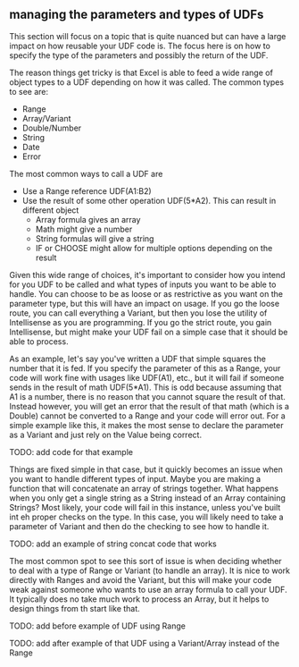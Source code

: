 ## managing the parameters and types of UDFs

This section will focus on a topic that is quite nuanced but can have a large impact on how reusable your UDF code is. The focus here is on how to specify the type of the parameters and possibly the return of the UDF.

The reason things get tricky is that Excel is able to feed a wide range of object types to a UDF depending on how it was called. The common types to see are:

- Range
- Array/Variant
- Double/Number
- String
- Date
- Error

The most common ways to call a UDF are

- Use a Range reference UDF(A1:B2)
- Use the result of some other operation UDF(5\*A2). This can result in different object
  - Array formula gives an array
  - Math might give a number
  - String formulas will give a string
  - IF or CHOOSE might allow for multiple options depending on the result

Given this wide range of choices, it's important to consider how you intend for you UDF to be called and what types of inputs you want to be able to handle. You can choose to be as loose or as restrictive as you want on the parameter type, but this will have an impact on usage. If you go the loose route, you can call everything a Variant, but then you lose the utility of Intellisense as you are programming. If you go the strict route, you gain Intellisense, but might make your UDF fail on a simple case that it should be able to process.

As an example, let's say you've written a UDF that simple squares the number that it is fed. If you specify the parameter of this as a Range, your code will work fine with usages like UDF(A1), etc., but it will fail if someone sends in the result of math UDF(5\*A1). This is odd because assuming that A1 is a number, there is no reason that you cannot square the result of that. Instead however, you will get an error that the result of that math (which is a Double) cannot be converted to a Range and your code will error out. For a simple example like this, it makes the most sense to declare the parameter as a Variant and just rely on the Value being correct.

TODO: add code for that example

Things are fixed simple in that case, but it quickly becomes an issue when you want to handle different types of input. Maybe you are making a function that will concatenate an array of strings together. What happens when you only get a single string as a String instead of an Array containing Strings? Most likely, your code will fail in this instance, unless you've built int eh proper checks on the type. In this case, you will likely need to take a parameter of Variant and then do the checking to see how to handle it.

TODO: add an example of string concat code that works

The most common spot to see this sort of issue is when deciding whether to deal with a type of Range or Variant (to handle an array). It is nice to work directly with Ranges and avoid the Variant, but this will make your code weak against someone who wants to use an array formula to call your UDF. It typically does no take much work to process an Array, but it helps to design things from th start like that.

TODO: add before example of UDF using Range

TODO: add after example of that UDF using a Variant/Array instead of the Range
